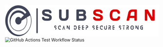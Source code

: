 <!-- markdownlint-disable MD033 MD041 -->
<div align="center">
  <picture>
    <source media="(prefers-color-scheme: dark)" srcset="https://github.com/eredotpkfr/subscan/blob/main/assets/logo-light.png">
    <img alt="Subscan Logo" height="105px" src="https://github.com/eredotpkfr/subscan/blob/main/assets/logo-dark.png">
  </picture>
</div>
<picture align="center">
  <source media="(prefers-color-scheme: dark)" srcset="https://img.shields.io/github/actions/workflow/status/eredotpkfr/fipv/python-package-test.yml?label=test&logo=Github&labelColor=dc0000&color=e6e6e6">
  <img alt="GitHub Actions Test Workflow Status" src="https://img.shields.io/github/actions/workflow/status/eredotpkfr/fipv/python-package-test.yml?label=test&logo=Github&labelColor=dc0000&color=e6e6e6">
</picture>
<!-- markdownlint-enable MD033 MD041 -->
